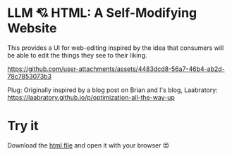 # LLM 💘 HTML: A Self-Modifying Website

This provides a UI for web-editing inspired by the idea that consumers will be able to edit the things they see to their liking.

https://github.com/user-attachments/assets/4483dcd8-56a7-46b4-ab2d-78c7853073b3

Plug: Originally inspired by a blog post on Brian and I's blog, Laabratory: https://laabratory.github.io/p/optimization-all-the-way-up

# Try it

Download the [html file](dist/index.html) and open it with your browser 😍

